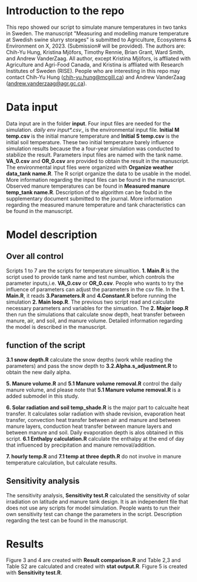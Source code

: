 # Introduction to the repo
  This repo showed our script to simulate manure temperatures in two tanks in Sweden.
The manuscript "Measuring and modelling manure temperature at Swedish swine slurry storages" is submitted to Agriculture, Ecosystems & Environment on X, 2023. (Submission# will be provided). The authors are: Chih-Yu Hung, Kristina Mjöfors, Timothy Rennie, Brian Grant, Ward Smith, and Andrew VanderZaag. All author, except Kristina Mjöfors, is affliated with Agriculture and Agri-Food Canada, and Kristina is affliated with Research Institutes of Sweden (RISE).
People who are interesting in this repo may contact Chih-Yu Hung (chih-yu.hung@mcgill.ca) and Andrew VanderZaag (andrew.vanderzaag@agr.gc.ca). 


# Data input
  Data input are in the folder **input**. Four input files are needed for the simulation. __daily env input_*.csv__ is the environmental input file. __Initial M temp.csv__ is the initial manure temperature and __Initial S temp.csv__ is the initial soil temperature. These two initial temperature barely influence simulation results because the a four-year simulation was conducted to stabilize the result. 
  Parameters input files are named with the tank name. __VA_0.csv__ and __OR_0.csv__ are provided to obtain the result in the manuscript. The environmental input files were organized with __Organize weather data_tank name.R__. The R script organize the data to be usable in the model. More information regarding the input files can be found in the manuscript. 
  Observed manure temperatures can be found in __Measured manure temp_tank name.R__. Description of the algorithm can be foubd in the supplementary document submitted to the journal. More information regarding the measured manure temperature and tank characteristics can be found in the manuscript. 
 
# Model description
##  Over all control
  Scripts 1 to 7 are the scripts for temperature simualtion. __1. Main.R__ is the script used to provide tank name and test number, which controls the parameter inputs,i.e. __VA_0.csv__ or __OR_0.csv__. People who wants to try the influence of parameters can adjust the parameters in the csv file. 
  In the __1. Main.R__, it reads __3.Parameters.R__ and __4.Constant.R__ before running the simulation __2. Main loop.R__. The previous two script read and calculate necessary parameters and variables for the simuation. The __2. Major loop.R__ then run the simulations that calculate snow depth, heat transfer between manure, air, and soil, and manure volume. Detailed information regarding the model is described in the manuscript.
  
## function of the script
  __3.1 snow depth.R__ calculate the snow depths (work while reading the parameters) and pass the snow depth to __3.2.Alpha.s_adjustment.R__ to obtain the new daily alpha.

  __5. Manure volume.R__ and __5.1 Manure volume removal.R__ control the daily manure volume, and please note that __5.1 Manure volume removal.R__ is a added submodel in this study.
  
  __6. Solar radiation and soil temp_shade.R__ is the major part to calcualte heat transfer. It calculates solar radiation with shade revision, evaporation heat transfer, convection heat transfer between air and manure and between manure layers, conduction heat transfer between manure layers and between manure and soil. Daily evaporation depth is alos obtained in this script. __6.1 Enthalpy calculation.R__ calculate the enthalpy at the end of day that influenced by precipitation and manure removal/addition. 
  
  __7. hourly temp.R__ and __7.1 temp at three depth.R__ do not involve in manure temperature calculation, but calculate results. 

## Sensitivity analysis
  The sensitivity analysis, __Sensitivity test.R__ calculated the sensitivity of solar irradiation on latitude and manure tank design. It is an independent file that does not use any scripts for model simulation. People wants to run their own sensitivity test can change the parameters in the script. Description regarding the test can be found in the manuscript.  
  
# Results
  Figure 3 and 4 are created with __Result comparison.R__ and Table 2,3 and Table S2 are calculated and created with __stat output.R__. Figure 5 is created with __Sensitivity test.R__.

